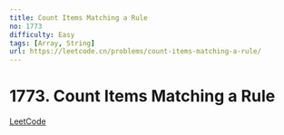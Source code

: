 ```yaml
---
title: Count Items Matching a Rule
no: 1773
difficulty: Easy
tags: [Array, String]
url: https://leetcode.cn/problems/count-items-matching-a-rule/
---
```


# 1773. Count Items Matching a Rule

[LeetCode](https://leetcode.cn/problems/count-items-matching-a-rule/)

